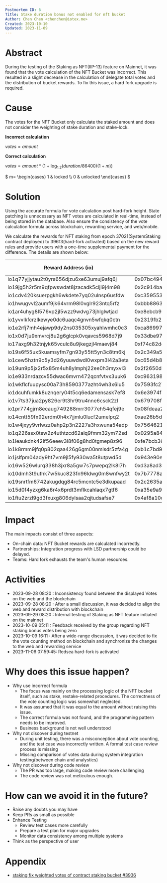 ```yaml
---
Postmortem ID: 6
Title: Stake duration bonus not enabled for nft bucket
Author: Chen Chen <chenchen@iotex.me>
Created: 2023-10-10
Updated: 2023-11-09
---
```



# Abstract

During the testing of the Staking as NFT(IIP-13) feature on Mainnet, it was found that the vote calculation of the NFT Bucket was incorrect. This resulted in a slight decrease in the calculation of delegate total votes and the distribution of bucket rewards. To fix this issue, a hard fork upgrade is required.

# Cause

The votes for the NFT Bucket only calculate the staked amount and does not consider the weighting of stake duration and stake-lock.

**Incorrect calculation** 

$`votes=amount`$

**Correct calculation**

$`votes=amount*(1+\log_{1.2}{(duration/86400)(1+m)})`$

$`
m= \begin{cases}
    1 & locked \\
 0 & unlocked
\end{cases}
`$

# Solution

Using the accurate formula for vote calculation post hard-fork height. State patching is unnecessary as NFT votes are calculated in real-time, instead of being stored in the database. Also ensure the consistency of the vote calculation formula across blockchain, rewarding service, and web/mobile.

We calculate the rewards for NFT staking from epoch 37021(SystemStaking contract deployed) to 39613(hard-fork activated) based on the new reward rules and provide users with a one-time supplemental payment for the difference. The details are shown below:

| Reward Address (io)                                | Reward Address (eth)                                 | Rewards (IOTX) |
| ----------------------------------------- | ------------------------------------------ | -------------- |
| io1q77yjjytau2t0yrs656djzu6xe63umuj9afq6j | 0x07bc49488bef14b79070d534d90b9a36751e6f92 | 226.1097975    |
| io19jg5h2r5m9qfpwswdat8jzacadk5cljl9j4m98 | 0x2c914ba874d94090ba0e6f56790bb8eb6d4c7e5f | 218.281543     |
| io1cdv420ksuerpgkh6wkdete7yq02ulnsp6usfdw | 0xc359553ed0e646145afa759b95e7c403d5cfce01 | 149.3072101    |
| io1hwugvvl2aumf9jk64vrm98l0vglr923ntq5rfz | 0xbbb88633eaef3692cadaab07b29fef623e32aa33 | 109.3416226    |
| io1ar4uhyg8l576vp2jl5wzz9wdvg73jhlglwtjad | 0xe8ebcb9107fd3da60552fd1c2115cd623d195fe8 | 81.54376056    |
| io1yvvlkfcrzlkewye0dc6uaqc4gnvn5wfqkq0ctn | 0x2319fb270317ed97132f6e35ce831544d93a3920 | 42.81638365    |
| io1e2rfj7mh4ejawp9dy2ns035305xyahlwmhc0c3 | 0xca86997b77ae65d704ad22a707c6917d0c4edfee | 39.67336968    |
| io1x0d7ju9xmvrcj8u2g6glcpk0vqavcs5968d7j9 | 0x33dbe970a6db07891f8a4691fc06cf603acc4285 | 38.88607628    |
| io17axg9h32tnjyk65vculc8u9jkegzjl4maevj84 | 0xf74c82de2a5ce44b6a8cc73f83f0b2b650297ebb | 34.01664689    |
| io19s6f55ux5kuamsyfm7gn93y55tt5yn3c8tm6kj | 0x2c349a5386a5b9ddc089df9132c494a2d7424e38 | 9.705679169    |
| io1cew5hztn9c5y3d26yuuwdwdl0wxpm3l42a3eta | 0xc65d4b89732e2848b55a2738e6b9bf7b8c1dc7f5 | 8.143316348    |
| io19un9p5jx2r5x85m4uh8ylmphj22ee0h3myxvl3 | 0x2f2650d24650e863d375e5ce4fec3792959cbef1 | 7.258715476    |
| io1e933nrdazcv55dwac6mvrn472qcnfvtvx3uuk6 | 0xc963198dbd16194a35ddc6b6c1cebe503134b16c | 6.437383934    |
| io1wkflcfuupysc00a73h8590377azht4wh3x6lu5 | 0x7593fc279c092187bfbe8dcf42be3ef74575d5d7 | 6.26276931     |
| io1dcuhfumkk8uznqery04t5cq6edamensask7ef8 | 0x6e3974f376b1f829832323eaba601acb7bbcce1d | 6.181853975    |
| io1v7ts37jua2py826er9t3hr9tru4nne6csck2zl | 0x679708fa5cea8243ab5919571b8cab1f2b39e758 | 6.021873814    |
| io1pr774gjrn8ecaug749288mrr3077eh54qfej9e | 0x08fdeaa24399f38ef11ea95473ec638bfdecde95 | 5.704900111    |
| io14cntt59fx92erdm0h4x7jjmlu0lucf2umelpq2 | 0xae26b5d0a9315591b76fbd4de94b7fe3ffcc255c | 5.298415282    |
| io1w4jxyy9vrlwzz0ahp2p3n2227a3hxwuna54adp | 0x75646210ac1fdc213fb70a8319a94af763733b93 | 4.904248324    |
| io1q226ssx0tsw2z4uthtzcd62alq9fmm32ym72sd | 0x0295a840cf5c1ca1578bbac586e95df80a9dee2a | 3.231342886    |
| io1leaukdnk42lf56eeev3l8f06g8hd0tgmep8z96 | 0xfe7bcb3676aabe9a6b39cb23f3a5fa41eed7ad1b | 2.562878204    |
| io1k8rmm9jfq0p802qaa426g6gm00nmlsdr5zfa4g | 0xb1c7bd964903c277a81ded55a4691b7be7bfc1a3 | 1.841719759    |
| io1jslfpm04ady9ht7vm9jl5fy930wa5t8utpwd5d | 0x943e90edf5eb485bafccd965fa24858bddda2cfc | 1.712134574    |
| io16w526wlurq338h3jxr8a5gw7s7pwepq2lk8l7h | 0xd3a8ad3bfc182313de3230cfda21de8782ec840a | 0.418652519    |
| io10dmh3t9uthk7w5kuc823fn96ldwg0m8wnfwy2t | 0x7b7778acbc5dede752dcc1d514ccbafb5c87ecee | 0.164680286    |
| io19snrtfm6742akugdqg84rc5mcntc5e3dkupaad | 0x2c2635a77af555db710d020f51e29bc4d78a662d | 0.150885108    |
| io15d0f4yzxg6ka6r4x6prdt3mflkcahlaqx7gtf6 | 0xa35e9a904646addd0ea6d046d5c769fdb1dbffa0 | 0.012317156    |
| io1ftu2zrzl9gd3fxuxg806dylsaa2qjtudsafse7 | 0x4af8a10c5f2a1b149b8641dfa693f0ef54092f8d | 0.007601529    |

# Impact

The main impacts consist of three aspects:
- On-chain data: NFT Bucket rewards are calculated incorrectly.
- Partnerships: Integration progress with LSD partnership could be delayed.
- Teams: Hard fork exhausts the team's human resources.

# Activities

- 2023-09-28 08:20 : Inconsistency found between the displayed Votes on the web and the blockchain
- 2023-09-28 08:20 : After a small discussion, it was decided to align the web and reward distribution with blockchain
- 2023-09-29 08:20 : Internal testing of Staking as NFT feature initiated on the mainnet
- 2023-10-09 05:11 : Feedback received by the group regarding NFT staking bonus votes being zero
- 2023-10-09 16:11 : After a wide-range discussion, it was decided to fix the vote counting method on blockchain and synchronize the changes to the web and rewarding service
- 2023-11-06 07:59:45: Redsea hard-fork is activated

# Why does this issue happen?

- Why use incorrect formula
  - The focus was mainly on the processing logic of the NFT bucket itself, such as stake, restake-related procedures. The correctness of the vote counting logic was somewhat neglected.
  - It was assumed that it was equal to the amount without raising this issue.
  - The correct formula was not found, and the programming pattern needs to be improved.
  - Business background is not well understood
- Why not discover during testnet
  - During unit testing, there was a misconception about vote counting, and the test case was incorrectly written. A formal test case review process is missing
  - Missing comparison of votes data during system integration testing(between chain and analystics)
- Why not discover during code review
  - The PR was too large, making code review more challenging
  - The code review was not meticulous enough.

# How can we avoid it in the future? 

- Raise any doubts you may have
- Keep PRs as small as possible
- Enhance Testing
  - Review test cases more carefully
  - Prepare a test plan for major upgrades
  - Monitor data consistency among multiple systems
- Think as the perspective of user

# Appendix

- [staking fix weighted votes of contract staking bucket #3936](https://github.com/iotexproject/iotex-core/pull/3936)